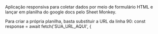 Aplicação responsiva para coletar dados por meio de formulário HTML e lançar em planilha do google docs pelo Sheet Monkey.

Para criar a própria planilha, basta substituir a URL da linha 90:
const response = await fetch('SUA_URL_AQUI', {
